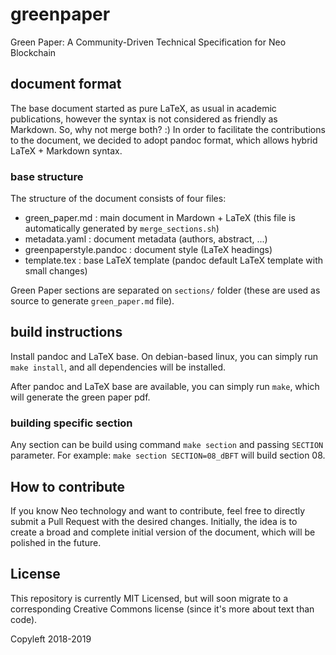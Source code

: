 # greenpaper
Green Paper: A Community-Driven Technical Specification for Neo Blockchain

## document format
The base document started as pure LaTeX, as usual in academic publications, however the syntax is not considered as friendly as Markdown. So, why not merge both? :)
In order to facilitate the contributions to the document, we decided to adopt pandoc format, which allows hybrid LaTeX + Markdown syntax.

### base structure
The structure of the document consists of four files:
- green_paper.md : main document in Mardown + LaTeX (this file is automatically generated by `merge_sections.sh`)
- metadata.yaml : document metadata (authors, abstract, ...)
- greenpaperstyle.pandoc : document style (LaTeX headings)
- template.tex : base LaTeX template (pandoc default LaTeX template with small changes)

Green Paper sections are separated on `sections/` folder (these are used as source to generate `green_paper.md` file).

## build instructions
Install pandoc and LaTeX base. On debian-based linux, you can simply run `make install`, and all dependencies will be installed.

After pandoc and LaTeX base are available, you can simply run `make`, which will generate the green paper pdf.

### building specific section
Any section can be build using command `make section` and passing `SECTION` parameter.
For example: `make section SECTION=08_dBFT` will build section 08.

## How to contribute
If you know Neo technology and want to contribute, feel free to directly submit a Pull Request with the desired changes.
Initially, the idea is to create a broad and complete initial version of the document, which will be polished in the future.

## License
This repository is currently MIT Licensed, but will soon migrate to a corresponding Creative Commons license (since it's more about text than code).

Copyleft 2018-2019
